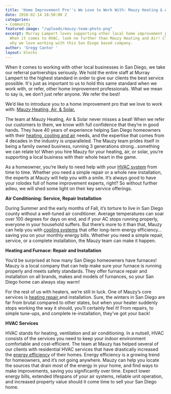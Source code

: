```yaml
---
title: 'Home Improvement Pro''s We Love to Work With: Mauzy Heating & Air'
date: 2018-02-14 18:50:00 Z
categories:
- Community
featured-image: "/uploads/mauzy-team-photo.png"
excerpt: Murray Lampert loves supporting other local home improvement professionals.
  When it comes to HVAC, look no further than Mauzy Heating and Air! Click to read
  why we love working with this San Diego based company.
author: 'Gregg Cantor '
layout: blocks
---
```


When it comes to working with other local businesses in San Diego, we take our referral partnerships seriously. We hold the entire staff at Murray Lampert to the highest standard in order to give our clients the best service possible. It's just as important to us to hold this same standard when we work with, or refer, other home improvement professionals. What we mean to say is, we don’t just refer anyone. We refer the best!

We’d like to introduce you to a home improvement pro that we love to work with: [Mauzy Heating, Air, & Solar.](https://www.mauzy.com/)

The team at Mauzy Heating, Air & Solar never misses a beat! When we refer our customers to them, we know with full confidence that they’re in good hands. They have 40 years of experience helping San Diego homeowners with their [heating, cooling and air](https://www.mauzy.com/services) needs, and the expertise that comes from 4 decades in the industry is unparalleled. The Mauzy team prides itself in being a family owned business, running 3 generations strong…something we can relate to! When you hire Mauzy for your heating, air, or solar, you’re supporting a local business with their whole heart in the game.

As a homeowner, you’re likely to need help with your [HVAC system](https://www.mauzy.com/services/hvac-san-diego/) from time to time. Whether you need a simple repair or a whole new installation, the experts at Mauzy will help you with a smile. It’s always good to have your rolodex full of home improvement experts, right? So without further adieu, we will shed some light on their key service offerings.

**Air Conditioning: Service, Repair Installation**

During Summer and the early months of Fall, it’s torture to live in San Diego county without a well-tuned air conditioner. Average temperatures can soar over 100 degrees for days on end, and if your AC stops running properly, everyone in your household suffers. But there’s more to it than that, Mauzy can help you with [cooling systems](https://www.mauzy.com/services/air-conditioning-san-diego/) that offer long-term energy efficiency…saving you on your monthly energy bills. Whether you need a simple repair, service, or a complete installation, the Mauzy team can make it happen.

**Heating and Furnace: Repair and Installation**

You’d be surprised at how many San Diego homeowners have furnaces! Mauzy is a local company that can help make sure your furnace is running properly and meets safety standards. They offer furnace repair and installation on all brands, makes and models of furnances, so your San Diego home can always stay warm!

For the rest of us with heaters, we’re still in luck. One of Mauzy’s core services is [heating repair ](https://www.mauzy.com/services/heating-san-diego/)and installation. Sure, the winters in San Diego are far from brutal compared to other states, but when your heater suddenly stops working the way it should, you’ll certainly feel it! From repairs, to simple tune-ups, and complete re-installation, they’ve got your back!

**HVAC Services**

HVAC stands for heating, ventilation and air conditioning. In a nutsell, HVAC consists of the services you need to keep your indoor environment comfortable and cost-efficient. The team at Mauzy has helped several of our clients with residential HVAC services that have drastically increased the [energy efficiency](https://murraylampert.com/green-home-improvements-a-beginners-guide/) of their homes. Energy efficiency is a growing trend for homeowners, and it’s not going anywhere. Mauzy can help you locate the sources that drain most of the energy in your home, and find ways to make improvements, saving you significantly over time. Expect lower energy bills, extended lifespans of your air systems, reliable unit operation, and increased property value should it come time to sell your San Diego home.
